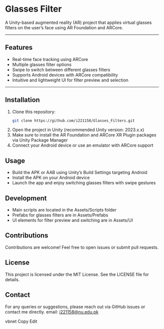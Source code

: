 # Glasses Filter

A Unity-based augmented reality (AR) project that applies virtual glasses filters on the user’s face using AR Foundation and ARCore.

---

## Features

- Real-time face tracking using ARCore
- Multiple glasses filter options
- Swipe to switch between different glasses filters
- Supports Android devices with ARCore compatibility
- Intuitive and lightweight UI for filter preview and selection

---

## Installation

1. Clone this repository:
   ```bash
   git clone https://github.com/i221158/Glasses_Filters.git
2. Open the project in Unity (recommended Unity version: 2023.x.x)
3. Make sure to install the AR Foundation and ARCore XR Plugin packages via Unity Package Manager
4. Connect your Android device or use an emulator with ARCore support

## Usage

- Build the APK or AAB using Unity’s Build Settings targeting Android
- Install the APK on your Android device
- Launch the app and enjoy switching glasses filters with swipe gestures

## Development
- Main scripts are located in the Assets/Scripts folder
- Prefabs for glasses filters are in Assets/Prefabs
- UI elements for filter preview and switching are in Assets/UI

## Contributions
Contributions are welcome! Feel free to open issues or submit pull requests.

## License
This project is licensed under the MIT License. See the LICENSE file for details.

## Contact
For any queries or suggestions, please reach out via GitHub issues or contact me directly.
email: i221158@nu.edu.pk

vbnet
Copy
Edit
